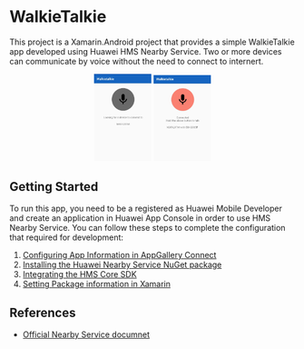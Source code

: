# WalkieTalkie

This project is a Xamarin.Android project that provides a simple WalkieTalkie app developed using Huawei HMS Nearby Service. Two or more devices can communicate by voice without the need to connect to internert.

<p align="middle">
 <img src="./Assets/xwalkietalkie1.jpg" width=20% />
 <img src="./Assets/xwalkietalkie2.jpg" width=20% />
</p>

## Getting Started

To run this app, you need to be a registered as Huawei Mobile Developer and create an application in Huawei App Console in order to use HMS Nearby Service. You can follow these steps to complete the configuration that required for development:

1. [Configuring App Information in AppGallery Connect](https://developer.huawei.com/consumer/en/doc/development/HMS-Plugin-Guides/config-agc-0000001062955576)
2. [Installing the Huawei Nearby Service NuGet package](https://developer.huawei.com/consumer/en/doc/development/HMS-Plugin-Guides/integrating-nearby-kit-0000001088458734)
3. [Integrating the HMS Core SDK](https://developer.huawei.com/consumer/en/doc/development/HMS-Plugin-Guides/integrating-sdk-0000001088170580)
5. [Setting Package information in Xamarin](https://developer.huawei.com/consumer/en/doc/development/HMS-Plugin-Guides/setting-package-0000001088619462)

## References

- [Official Nearby Service documnet](https://developer.huawei.com/consumer/en/doc/development/HMS-Plugin-Guides/introduction-0000001062477568)